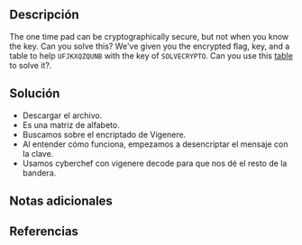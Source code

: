 ## Descripción
The one time pad can be cryptographically secure, but not when you know the key. Can you solve this? We've given you the encrypted flag, key, and a table to help `UFJKXQZQUNB` with the key of `SOLVECRYPTO`. Can you use this [table](https://jupiter.challenges.picoctf.org/static/1fd21547c154c678d2dab145c29f1d79/table.txt) to solve it?.
## Solución 
- Descargar el archivo.
- Es una matriz de alfabeto.
- Buscamos sobre el encriptado de Vigenere.
- Al entender cómo funciona, empezamos a desencriptar el mensaje con la clave.
- Usamos cyberchef con vigenere decode para que nos dé el resto de la bandera.
## Notas adicionales
## Referencias